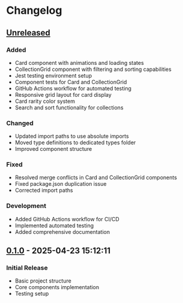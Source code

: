 # Changelog

## [Unreleased]

### Added
- Card component with animations and loading states
- CollectionGrid component with filtering and sorting capabilities
- Jest testing environment setup
- Component tests for Card and CollectionGrid
- GitHub Actions workflow for automated testing
- Responsive grid layout for card display
- Card rarity color system
- Search and sort functionality for collections

### Changed
- Updated import paths to use absolute imports
- Moved type definitions to dedicated types folder
- Improved component structure

### Fixed
- Resolved merge conflicts in Card and CollectionGrid components
- Fixed package.json duplication issue
- Corrected import paths

### Development
- Added GitHub Actions workflow for CI/CD
- Implemented automated testing
- Added comprehensive documentation

## [0.1.0] - 2025-04-23 15:12:11

### Initial Release
- Basic project structure
- Core components implementation
- Testing setup

[Unreleased]: https://github.com/iBob78/Apex-collector/compare/v0.1.0...HEAD
[0.1.0]: https://github.com/iBob78/Apex-collector/releases/tag/v0.1.0
